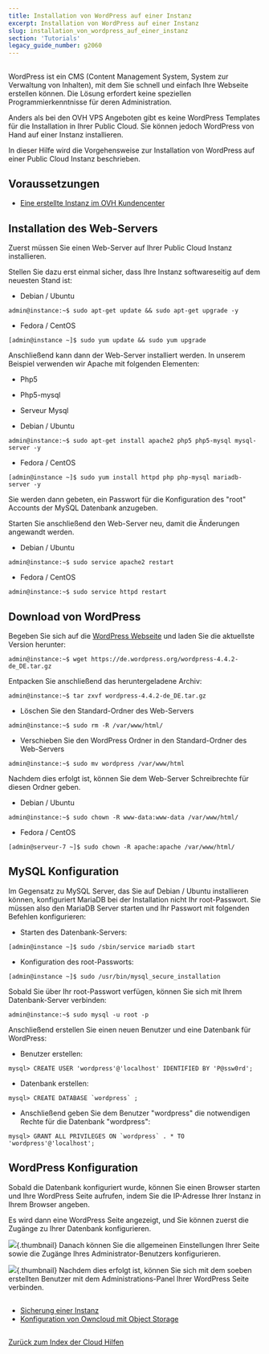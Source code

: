 ```yaml
---
title: Installation von WordPress auf einer Instanz
excerpt: Installation von WordPress auf einer Instanz
slug: installation_von_wordpress_auf_einer_instanz
section: 'Tutorials'
legacy_guide_number: g2060
---
```



## 
WordPress ist ein CMS (Content Management System, System zur Verwaltung von Inhalten), mit dem Sie schnell und einfach Ihre Webseite erstellen können. Die Lösung erfordert keine speziellen Programmierkenntnisse für deren Administration.

Anders als bei den OVH VPS Angeboten gibt es keine WordPress Templates für die Installation in Ihrer Public Cloud. Sie können jedoch WordPress von Hand auf einer Instanz installieren.

In dieser Hilfe wird die Vorgehensweise zur Installation von WordPress auf einer Public Cloud Instanz beschrieben.


## Voraussetzungen

- [Eine erstellte Instanz im OVH Kundencenter]({legacy}1775)




## Installation des Web-Servers
Zuerst müssen Sie einen Web-Server auf Ihrer Public Cloud Instanz installieren.

Stellen Sie dazu erst einmal sicher, dass Ihre Instanz softwareseitig auf dem neuesten Stand ist:


- Debian / Ubuntu


```
admin@instance:~$ sudo apt-get update && sudo apt-get upgrade -y
```


- Fedora / CentOS


```
[admin@instance ~]$ sudo yum update && sudo yum upgrade
```



Anschließend kann dann der Web-Server installiert werden.
In unserem Beispiel verwenden wir Apache mit folgenden Elementen:

- Php5
- Php5-mysql
- Serveur Mysql

- Debian / Ubuntu


```
admin@instance:~$ sudo apt-get install apache2 php5 php5-mysql mysql-server -y
```


- Fedora / CentOS


```
[admin@instance ~]$ sudo yum install httpd php php-mysql mariadb-server -y
```



Sie werden dann gebeten, ein Passwort für die Konfiguration des "root" Accounts der MySQL Datenbank anzugeben.

Starten Sie anschließend den Web-Server neu, damit die Änderungen angewandt werden.


- Debian / Ubuntu


```
admin@instance:~$ sudo service apache2 restart
```


- Fedora / CentOS


```
admin@instance:~$ sudo service httpd restart
```





## Download von WordPress
Begeben Sie sich auf die [WordPress Webseite](https://de.wordpress.org/) und laden Sie die aktuellste Version herunter:


```
admin@instance:~$ wget https://de.wordpress.org/wordpress-4.4.2-de_DE.tar.gz
```


Entpacken Sie anschließend das heruntergeladene Archiv:


```
admin@instance:~$ tar zxvf wordpress-4.4.2-de_DE.tar.gz
```



- Löschen Sie den Standard-Ordner des Web-Servers


```
admin@instance:~$ sudo rm -R /var/www/html/
```


- Verschieben Sie den WordPress Ordner in den Standard-Ordner des Web-Servers


```
admin@instance:~$ sudo mv wordpress /var/www/html
```



Nachdem dies erfolgt ist, können Sie dem Web-Server Schreibrechte für diesen Ordner geben.


- Debian / Ubuntu


```
admin@instance:~$ sudo chown -R www-data:www-data /var/www/html/
```


- Fedora / CentOS


```
[admin@serveur-7 ~]$ sudo chown -R apache:apache /var/www/html/
```





## MySQL Konfiguration
Im Gegensatz zu MySQL Server, das Sie auf Debian / Ubuntu installieren können, konfiguriert MariaDB bei der Installation nicht Ihr root-Passwort.
Sie müssen also den MariaDB Server starten und Ihr Passwort mit folgenden Befehlen konfigurieren:


- Starten des Datenbank-Servers:


```
[admin@instance ~]$ sudo /sbin/service mariadb start
```


- Konfiguration des root-Passworts:


```
[admin@instance ~]$ sudo /usr/bin/mysql_secure_installation
```



Sobald Sie über Ihr root-Passwort verfügen, können Sie sich mit Ihrem Datenbank-Server verbinden:


```
admin@instance:~$ sudo mysql -u root -p
```


Anschließend erstellen Sie einen neuen Benutzer und eine Datenbank für WordPress:


- Benutzer erstellen:


```
mysql> CREATE USER 'wordpress'@'localhost' IDENTIFIED BY 'P@ssw0rd';
```


- Datenbank erstellen:


```
mysql> CREATE DATABASE `wordpress` ;
```


- Anschließend geben Sie dem Benutzer "wordpress" die notwendigen Rechte für die Datenbank "wordpress":


```
mysql> GRANT ALL PRIVILEGES ON `wordpress` . * TO 'wordpress'@'localhost';
```





## WordPress Konfiguration
Sobald die Datenbank konfiguriert wurde, können Sie einen Browser starten und Ihre WordPress Seite aufrufen, indem Sie die IP-Adresse Ihrer Instanz in Ihrem Browser angeben.

Es wird dann eine WordPress Seite angezeigt, und Sie können zuerst die Zugänge zu Ihrer Datenbank konfigurieren.

![](images/img_3674.jpg){.thumbnail}
Danach können Sie die allgemeinen Einstellungen Ihrer Seite sowie die Zugänge Ihres Administrator-Benutzers konfigurieren.

![](images/img_3675.jpg){.thumbnail}
Nachdem dies erfolgt ist, können Sie sich mit dem soeben erstellten Benutzer mit dem Administrations-Panel Ihrer WordPress Seite verbinden.


## 

- [Sicherung einer Instanz]({legacy}1881)
- [Konfiguration von Owncloud mit Object Storage]({legacy}2000)




## 
[Zurück zum Index der Cloud Hilfen]({legacy}1785)

